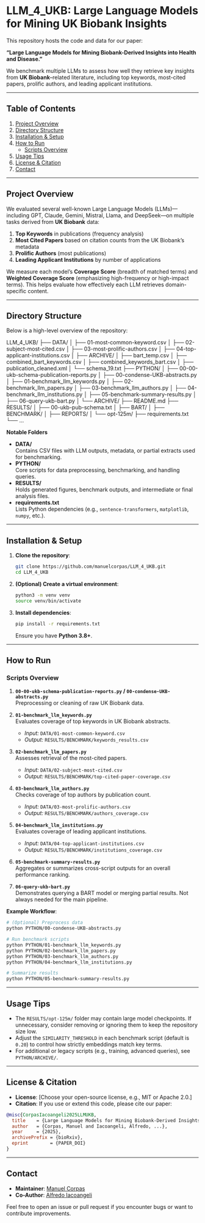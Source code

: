# LLM_4_UKB: Large Language Models for Mining UK Biobank Insights

This repository hosts the code and data for our paper:

**“Large Language Models for Mining Biobank-Derived Insights into Health and Disease.”**

We benchmark multiple LLMs to assess how well they retrieve key insights from **UK Biobank**–related literature, including top keywords, most-cited papers, prolific authors, and leading applicant institutions.

---

## Table of Contents

1. [Project Overview](#project-overview)  
2. [Directory Structure](#directory-structure)  
3. [Installation & Setup](#installation--setup)  
4. [How to Run](#how-to-run)  
   - [Scripts Overview](#scripts-overview)  
5. [Usage Tips](#usage-tips)  
6. [License & Citation](#license--citation)  
7. [Contact](#contact)

---

## Project Overview

We evaluated several well-known Large Language Models (LLMs)—including GPT, Claude, Gemini, Mistral, Llama, and DeepSeek—on multiple tasks derived from **UK Biobank** data:

1. **Top Keywords** in publications (frequency analysis)  
2. **Most Cited Papers** based on citation counts from the UK Biobank’s metadata  
3. **Prolific Authors** (most publications)  
4. **Leading Applicant Institutions** by number of applications  

We measure each model’s **Coverage Score** (breadth of matched terms) and **Weighted Coverage Score** (emphasizing high-frequency or high-impact terms). This helps evaluate how effectively each LLM retrieves domain-specific content.

---

## Directory Structure

Below is a high-level overview of the repository:

LLM_4_UKB/
├── DATA/
│   ├── 01-most-common-keyword.csv
│   ├── 02-subject-most-cited.csv
│   ├── 03-most-prolific-authors.csv
│   ├── 04-top-applicant-institutions.csv
│   ├── ARCHIVE/
│   ├── bart_temp.csv
│   ├── combined_bart_keywords.csv
│   ├── combined_keywords_bart.csv
│   ├── publication_cleaned.xml
│   └── schema_19.txt
├── PYTHON/
│   ├── 00-00-ukb-schema-publication-reports.py
│   ├── 00-condense-UKB-abstracts.py
│   ├── 01-benchmark_llm_keywords.py
│   ├── 02-benchmark_llm_papers.py
│   ├── 03-benchmark_llm_authors.py
│   ├── 04-benchmark_llm_institutions.py
│   ├── 05-benchmark-summary-results.py
│   ├── 06-query-ukb-bart.py
│   └── ARCHIVE/
├── README.md
├── RESULTS/
│   ├── 00-ukb-pub-schema.txt
│   ├── BART/
│   ├── BENCHMARK/
│   ├── REPORTS/
│   └── opt-125m/
├── requirements.txt
└── ...

**Notable Folders**  
- **DATA/**  
  Contains CSV files with LLM outputs, metadata, or partial extracts used for benchmarking.  
- **PYTHON/**  
  Core scripts for data preprocessing, benchmarking, and handling queries.  
- **RESULTS/**  
  Holds generated figures, benchmark outputs, and intermediate or final analysis files.  
- **requirements.txt**  
  Lists Python dependencies (e.g., `sentence-transformers`, `matplotlib`, `numpy`, etc.).

---

## Installation & Setup

1. **Clone the repository**:
   ```bash
   git clone https://github.com/manuelcorpas/LLM_4_UKB.git
   cd LLM_4_UKB
   ```

2. **(Optional) Create a virtual environment**:
   ```bash
   python3 -m venv venv
   source venv/bin/activate
   ```

3. **Install dependencies**:
   ```bash
   pip install -r requirements.txt
   ```
   Ensure you have **Python 3.8+**.

---

## How to Run

### Scripts Overview

1. **`00-00-ukb-schema-publication-reports.py` / `00-condense-UKB-abstracts.py`**  
   Preprocessing or cleaning of raw UK Biobank data.

2. **`01-benchmark_llm_keywords.py`**  
   Evaluates coverage of top keywords in UK Biobank abstracts.  
   - *Input:* `DATA/01-most-common-keyword.csv`  
   - *Output:* `RESULTS/BENCHMARK/keywords_results.csv`

3. **`02-benchmark_llm_papers.py`**  
   Assesses retrieval of the most-cited papers.  
   - *Input:* `DATA/02-subject-most-cited.csv`  
   - *Output:* `RESULTS/BENCHMARK/top-cited-paper-coverage.csv`

4. **`03-benchmark_llm_authors.py`**  
   Checks coverage of top authors by publication count.  
   - *Input:* `DATA/03-most-prolific-authors.csv`  
   - *Output:* `RESULTS/BENCHMARK/authors_coverage.csv`

5. **`04-benchmark_llm_institutions.py`**  
   Evaluates coverage of leading applicant institutions.  
   - *Input:* `DATA/04-top-applicant-institutions.csv`  
   - *Output:* `RESULTS/BENCHMARK/institutions_coverage.csv`

6. **`05-benchmark-summary-results.py`**  
   Aggregates or summarizes cross-script outputs for an overall performance ranking.

7. **`06-query-ukb-bart.py`**  
   Demonstrates querying a BART model or merging partial results. Not always needed for the main pipeline.

**Example Workflow**:
```bash
# (Optional) Preprocess data
python PYTHON/00-condense-UKB-abstracts.py

# Run benchmark scripts
python PYTHON/01-benchmark_llm_keywords.py
python PYTHON/02-benchmark_llm_papers.py
python PYTHON/03-benchmark_llm_authors.py
python PYTHON/04-benchmark_llm_institutions.py

# Summarize results
python PYTHON/05-benchmark-summary-results.py
```

---

## Usage Tips

- The `RESULTS/opt-125m/` folder may contain large model checkpoints. If unnecessary, consider removing or ignoring them to keep the repository size low.
- Adjust the `SIMILARITY_THRESHOLD` in each benchmark script (default is `0.20`) to control how strictly embeddings match key terms.
- For additional or legacy scripts (e.g., training, advanced queries), see `PYTHON/ARCHIVE/`.

---

## License & Citation

- **License**: [Choose your open-source license, e.g., MIT or Apache 2.0.]  
- **Citation**: If you use or extend this code, please cite our paper:

```bibtex
@misc{CorpasIacoangeli2025LLMUKB,
  title    = {Large Language Models for Mining Biobank-Derived Insights into Health and Disease},
  author   = {Corpas, Manuel and Iacoangeli, Alfredo, ...},
  year     = {2025},
  archivePrefix = {bioRxiv},
  eprint        = {PAPER_DOI}
}
```

---

## Contact

- **Maintainer**: [Manuel Corpas](mailto:M.Corpas@westminster.ac.uk)  
- **Co-Author**: [Alfredo Iacoangeli](mailto:alfredo.iacoangeli@kcl.ac.uk)

Feel free to open an issue or pull request if you encounter bugs or want to contribute improvements.

